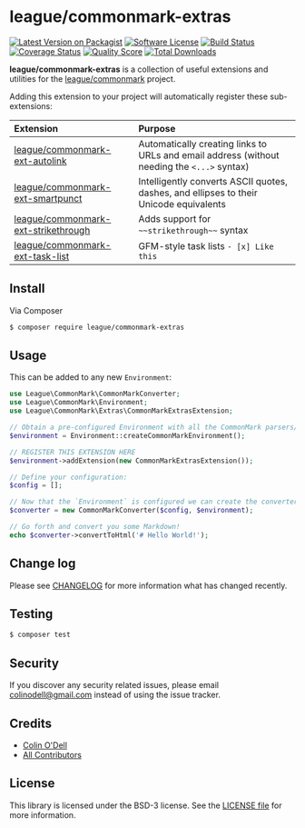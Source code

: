 # league/commonmark-extras

[![Latest Version on Packagist][ico-version]][link-packagist]
[![Software License][ico-license]](LICENSE.md)
[![Build Status][ico-travis]][link-travis]
[![Coverage Status][ico-scrutinizer]][link-scrutinizer]
[![Quality Score][ico-code-quality]][link-code-quality]
[![Total Downloads][ico-downloads]][link-downloads]

**league/commonmark-extras** is a collection of useful extensions and utilities
for the [league/commonmark][link-league-commonmark] project.

Adding this extension to your project will automatically register these sub-extensions:

| **Extension** | **Purpose** |
| :------------ | :---------- |
| [league/commonmark-ext-autolink](https://github.com/thephpleague/commonmark-ext-autolink) | Automatically creating links to URLs and email address (without needing the `<...>` syntax) |
| [league/commonmark-ext-smartpunct](https://github.com/thephpleague/commonmark-ext-smartpunct) | Intelligently converts ASCII quotes, dashes, and ellipses to their Unicode equivalents |
| [league/commonmark-ext-strikethrough](https://github.com/thephpleague/commonmark-ext-strikethrough) | Adds support for `~~strikethrough~~` syntax |
| [league/commonmark-ext-task-list](https://github.com/thephpleague/commonmark-ext-task-list) | GFM-style task lists `- [x] Like this`  |

## Install

Via Composer

``` bash
$ composer require league/commonmark-extras
```

## Usage

This can be added to any new `Environment`:

``` php
use League\CommonMark\CommonMarkConverter;
use League\CommonMark\Environment;
use League\CommonMark\Extras\CommonMarkExtrasExtension;

// Obtain a pre-configured Environment with all the CommonMark parsers/renderers ready-to-go
$environment = Environment::createCommonMarkEnvironment();

// REGISTER THIS EXTENSION HERE
$environment->addExtension(new CommonMarkExtrasExtension());

// Define your configuration:
$config = [];

// Now that the `Environment` is configured we can create the converter engine:
$converter = new CommonMarkConverter($config, $environment);

// Go forth and convert you some Markdown!
echo $converter->convertToHtml('# Hello World!');
```

## Change log

Please see [CHANGELOG](CHANGELOG.md) for more information what has changed recently.

## Testing

``` bash
$ composer test
```

## Security

If you discover any security related issues, please email colinodell@gmail.com instead of using the issue tracker.

## Credits

- [Colin O'Dell][link-author]
- [All Contributors][link-contributors]

## License

This library is licensed under the BSD-3 license.  See the [LICENSE file](LICENSE) for more information.

[ico-version]: https://img.shields.io/packagist/v/league/commonmark-extras.svg?style=flat-square
[ico-license]: http://img.shields.io/badge/License-BSD--3-brightgreen.svg?style=flat-square
[ico-travis]: https://img.shields.io/travis/thephpleague/commonmark-extras/master.svg?style=flat-square
[ico-scrutinizer]: https://img.shields.io/scrutinizer/coverage/g/thephpleague/commonmark-extras.svg?style=flat-square
[ico-code-quality]: https://img.shields.io/scrutinizer/g/thephpleague/commonmark-extras.svg?style=flat-square
[ico-downloads]: https://img.shields.io/packagist/dt/league/commonmark-extras.svg?style=flat-square

[link-packagist]: https://packagist.org/packages/league/commonmark-extras
[link-travis]: https://travis-ci.org/thephpleague/commonmark-extras
[link-scrutinizer]: https://scrutinizer-ci.com/g/thephpleague/commonmark-extras/code-structure
[link-code-quality]: https://scrutinizer-ci.com/g/thephpleague/commonmark-extras
[link-downloads]: https://packagist.org/packages/league/commonmark-extras
[link-author]: https://github.com/colinodell
[link-contributors]: ../../contributors
[link-league-commonmark]: https://github.com/thephpleague/commonmark
